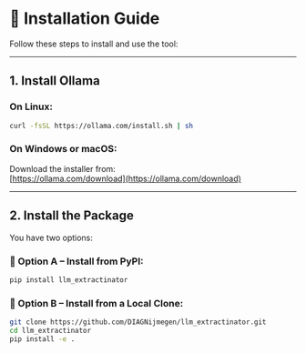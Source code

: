 # 🚀 Installation Guide

Follow these steps to install and use the tool:

---

## 1. **Install Ollama**

### On **Linux**:

```bash
curl -fsSL https://ollama.com/install.sh | sh
```

### On **Windows** or **macOS**:

Download the installer from:  
[https://ollama.com/download](https://ollama.com/download)

---

## 2. **Install the Package**

You have two options:

### 🔹 Option A – Install from PyPI:

```bash
pip install llm_extractinator
```

### 🔹 Option B – Install from a Local Clone:

```bash
git clone https://github.com/DIAGNijmegen/llm_extractinator.git
cd llm_extractinator
pip install -e .
```
